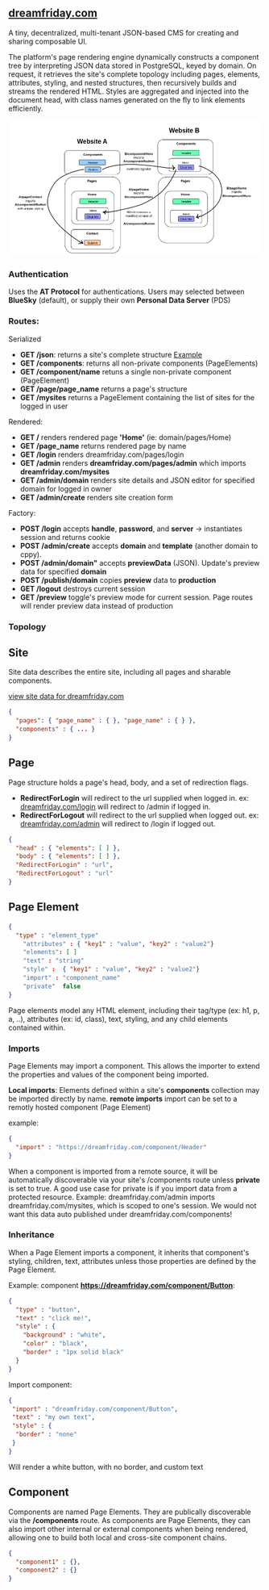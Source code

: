 ## [dreamfriday.com](https://dreamfriday.com)

A tiny, decentralized, multi-tenant JSON-based CMS for creating and sharing composable UI.

The platform's page rendering engine dynamically constructs a component tree by interpreting JSON data stored in PostgreSQL, keyed by domain. On request, it retrieves the site's complete topology including pages, elements, attributes, styling, and nested structures, then recursively builds and streams the rendered HTML. Styles are aggregated and injected into the document head, with class names generated on the fly to link elements efficiently.

![ALT TEXT](./static/component_chain.png)


### Authentication

Uses the **AT Protocol** for authentications. 
Users may selected between **BlueSky** (default), or supply their own **Personal Data Server** (PDS)

### Routes:

Serialized
- **GET /json**: returns a site's complete structure [Example](https://github.com/jwpaine/dreamfriday.com/blob/main/examples/dreamfriday.com.json)
- **GET /components**: returns all non-private components (PageElements)
- **GET /component/name** retuns a single non-private component (PageElement)
- **GET /page/page_name** returns a page's structure
- **GET /mysites** returns a PageElement containing the list of sites for the logged in user

Rendered:
- **GET /** renders rendered page **'Home'** (ie: domain/pages/Home)
- **GET /page_name** returns rendered page by name
- **GET /login** renders dreamfriday.com/pages/login
- **GET /admin** renders **dreamfriday.com/pages/admin** which imports **dreamfriday.com/mysites**
- **GET /admin/domain** renders site details and JSON editor for specified domain for logged in owner
- **GET /admin/create** renders site creation form

Factory:

- **POST /login** accepts **handle**, **password**, and **server** -> instantiates session and returns cookie
- **POST /admin/create** accepts **domain** and **template** (another domain to cppy).
- **POST /admin/domain"** accepts **previewData** (JSON). Update's preview data for specified **domain**
- **POST /publish/domain** copies **preview** data to **production**
- **GET /logout** destroys current session
- **GET /preview** toggle's preview mode for current session. Page routes will render preview data instead of production

### Topology

## Site

Site data describes the entire site, including all pages and sharable components.

[view site data for dreamfriday.com](https://github.com/jwpaine/dreamfriday.com/blob/main/examples/dreamfriday.com.json)

```JSON
{
  "pages": { "page_name" : { }, "page_name" : { } },
  "components" : { ... }
}
```

## Page

Page structure holds a page's head, body, and a set of redirection flags. 

- **RedirectForLogin** will redirect to the url supplied when logged in. 
  ex: [dreamfriday.com/login](https://dreamfriday.com/login) will redirect to /admin if logged in.
- **RedirectForLogout** will redirect to the url supplied when logged out.
  ex: [dreamfriday.com/admin](https://dreamfriday.com/admin) will redirect to /login if logged out.


```JSON
{
  "head" : { "elements": [ ] }, 
  "body" : { "elements": [ ] }, 
  "RedirectForLogin" : "url", 
  "RedirectForLogout" : "url"
}
```

## Page Element

```JSON
{
  "type" : "element_type" 
	"attributes" : { "key1" : "value", "key2" : "value2"}
	"elements": [ ]
	"text" : "string"
	"style" :  { "key1" : "value", "key2" : "value2"}
	"import" : "component_name" 
	"private"  false 
}
```

Page elements model any HTML element, including their tag/type (ex: h1, p, a, ..), attributes (ex: id, class), text, styling, and any child elements contained within.

### Imports
Page Elements may import a component. This allows the importer to extend the properties and values of the component being imported.

**Local imports**: Elements defined within a site's **components** collection may be imported directly by name. 
**remote imports** import can be set to a remotly hosted component (Page Element)

example:
```JSON
{
  "import" : "https://dreamfriday.com/component/Header"
}
```
When a component is imported from a remote source, it will be automatically discoverable via your site's /components route unless **private** is set to true. A good use case for private is if you import data from a protected resource. Example: dreamfriday.com/admin imports dreamfriday.com/mysites, which is scoped to one's session. We would not want this data auto published under dreamfriday.com/components!

### Inheritance

When a Page Element imports a component, it inherits that component's styling, children, text, attributes unless those properties are defined by the Page Element.

Example: component **https://dreamfriday.com/component/Button**:

```JSON
{
  "type" : "button",
  "text" : "click me!",
  "style" : {
    "background" : "white",
    "color" : "black",
    "border" : "1px solid black"
  }
}
```

Import component:

```JSON
{
 "import" : "dreamfriday.com/component/Button",
 "text" : "my own text",
 "style" : {
  "border" : "none"
 }
}
```

Will render a white button, with no border, and custom text

## Component

Components are named Page Elements. They are publically discoverable via the **/components** route. As components are Page Elements, they can also import other internal or external components when being rendered, allowing one to build both local and cross-site component chains.

```JSON
{
  "component1" : {},
  "component2" : {}
}
```

